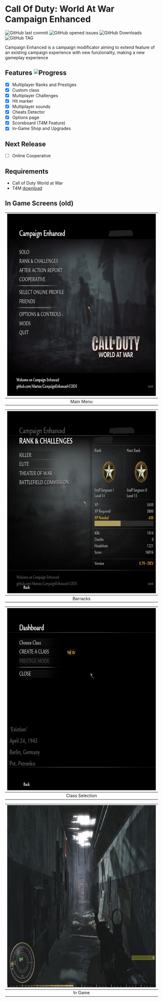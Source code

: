 # Call Of Duty: World At War Campaign Enhanced

![GitHub last commit](https://img.shields.io/github/last-commit/Martos/CampaignEnhanced-COD5?style=for-the-badge)
![GitHub opened issues](https://img.shields.io/github/issues/Martos/CampaignEnhanced-COD5?style=for-the-badge)
![GitHub Downloads](https://img.shields.io/github/downloads/Martos/CampaignEnhanced-COD5/total?color=blue&style=for-the-badge)
![GitHub TAG](https://img.shields.io/github/v/tag/Martos/CampaignEnhanced-COD5?color=yellow&style=for-the-badge)

Campaign Enhanced is a campaign modificator aiming to extend feature of an existing campaign experience with new funzionality, making a new gameplay experience

## Features ![Progress](https://progress-bar.dev/91)

- [x] Multiplayer Ranks and Prestiges
- [x] Custom class
- [x] Multiplayer Challenges
- [x] Hit marker
- [x] Multiplayer sounds
- [x] Cheats Detector
- [x] Options page
- [x] Scoreboard (T4M Feature)
- [x] In-Game Shop and Upgrades

## Next Release

- [ ] Online Cooperative

## Requirements

- Call of Duty World at War
- T4M [download](https://github.com/Martos/T4M)

## In Game Screens (old)
| <img src="screens/1.png?raw=true" width="800" height="600" /> |
|:-:|
| Main Menu |

| <img src="screens/2.png?raw=true" width="800" height="600" /> |
|:-:|
| Barracks |

| <img src="screens/3.png?raw=true" width="800" height="600" /> |
|:-:|
| Class Selection |

| <img src="screens/4.png?raw=true" width="800" height="600" /> |
|:-:|
| In Game |
